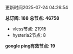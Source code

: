 更新时间2025-07-24 04:26:54

**总订阅: 188**
**总节点: 46758**
- vless节点: 21915
- hysteria2节点: 8

**google ping有效节点: 19**
